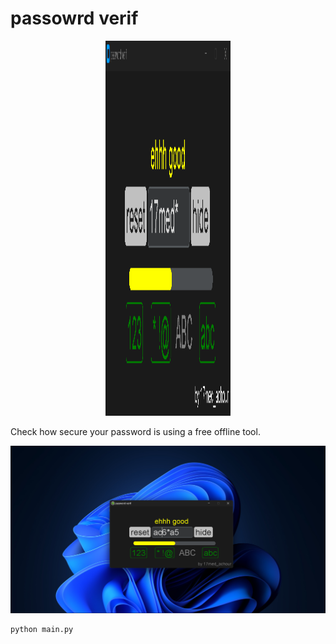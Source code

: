# passowrd verif

<center width=100% ><img width=200 height=600 src="s.png"></img></center>

Check how secure your password is using a free offline tool.
<center><img src="p2.png"></img></center>

```shell
python main.py

```
